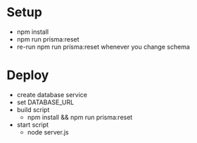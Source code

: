 # Setup

- npm install
- npm run prisma:reset 
- re-run npm run prisma:reset whenever you change schema


# Deploy

- create database service
- set DATABASE_URL
- build script
    - npm install && npm run prisma:reset
- start script
    - node server.js

